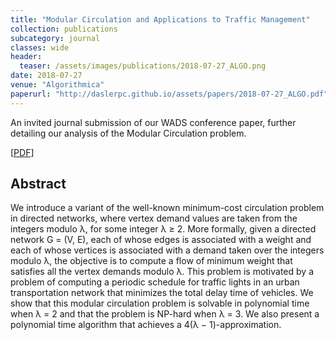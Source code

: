 ```yaml
---
title: "Modular Circulation and Applications to Traffic Management"
collection: publications
subcategory: journal
classes: wide
header: 
  teaser: /assets/images/publications/2018-07-27_ALGO.png
date: 2018-07-27
venue: "Algorithmica"
paperurl: "http://daslerpc.github.io/assets/papers/2018-07-27_ALGO.pdf"
---
```


An invited journal submission of our WADS conference paper, further detailing our analysis of the Modular Circulation problem.

\[[PDF](/assets/papers/2018-07-27_ALGO.pdf)\]

## Abstract
We introduce a variant of the well-known minimum-cost circulation problem in directed networks, where vertex demand values are taken from the integers modulo λ, for some integer λ ≥ 2. More formally, given a directed network G = (V, E), each of whose edges is associated with a weight and each of whose vertices is associated with a demand taken over the integers modulo λ, the objective is to compute a flow of minimum weight that satisfies all the vertex demands modulo λ. This problem is motivated by a problem of computing a periodic schedule for traffic lights in an urban transportation network that minimizes the total delay time of vehicles. We show that this modular circulation problem is solvable in polynomial time when λ = 2 and that the problem is NP-hard when λ = 3. We also present a polynomial time algorithm that achieves a 4(λ − 1)-approximation.